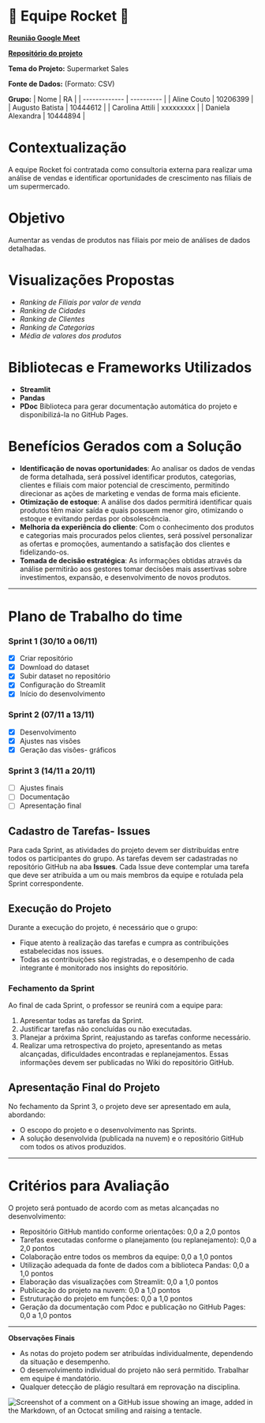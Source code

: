 # :rocket: Equipe Rocket :rocket:

**[Reunião Google Meet](https://meet.google.com/uwh-robp-vcz)**

**[Repositório do projeto](https://github.com/alinecouto/rocket.git)**

**Tema do Projeto:** Supermarket Sales

**Fonte de Dados:**  (Formato: CSV)

**Grupo:**
| Nome               | RA |
| -------------      | ---------- |
| Aline Couto        | 10206399   |
| Augusto Batista    | 10444612   |
| Carolina Attili    | xxxxxxxxx  |
| Daniela Alexandra  | 10444894  |

# Contextualização
A equipe Rocket foi contratada como consultoria externa para realizar uma análise de vendas e identificar oportunidades de crescimento nas filiais de um supermercado.

# Objetivo
Aumentar as vendas de produtos nas filiais por meio de análises de dados detalhadas.

# Visualizações Propostas
- _Ranking de Filiais por valor de venda_
- _Ranking de Cidades_
- _Ranking de Clientes_
- _Ranking de Categorias_
- _Média de valores dos produtos_

# Bibliotecas e Frameworks Utilizados
- **Streamlit**
- **Pandas**
- **PDoc** Biblioteca para gerar documentação automática do projeto e disponibilizá-la no GitHub Pages.

# Benefícios Gerados com a Solução
- **Identificação de novas oportunidades**: Ao analisar os dados de vendas de forma detalhada, será possível identificar produtos, categorias, clientes e filiais com maior potencial de crescimento, permitindo direcionar as ações de marketing e vendas de forma mais eficiente.
- **Otimização de estoque**: A análise dos dados permitirá identificar quais produtos têm maior saída e quais possuem menor giro, otimizando o estoque e evitando perdas por obsolescência.
- **Melhoria da experiência do cliente**: Com o conhecimento dos produtos e categorias mais procurados pelos clientes, será possível personalizar as ofertas e promoções, aumentando a satisfação dos clientes e fidelizando-os.
- **Tomada de decisão estratégica**: As informações obtidas através da análise permitirão aos gestores tomar decisões mais assertivas sobre investimentos, expansão, e desenvolvimento de novos produtos.



---

# Plano de Trabalho do time

### Sprint 1 (30/10 a 06/11)
- [X] Criar repositório 
- [X] Download do dataset
- [X] Subir dataset no repositório
- [X] Configuração do Streamlit
- [X] Início do desenvolvimento

### Sprint 2 (07/11 a 13/11)
- [X] Desenvolvimento
- [X] Ajustes nas visões
- [X] Geração das visões- gráficos

### Sprint 3 (14/11 a 20/11)
- [ ] Ajustes finais
- [ ] Documentação
- [ ] Apresentação final

## Cadastro de Tarefas- Issues

Para cada Sprint, as atividades do projeto devem ser distribuídas entre todos os participantes do grupo. As tarefas devem ser cadastradas no repositório GitHub na aba **Issues**. Cada Issue deve contemplar uma tarefa que deve ser atribuída a um ou mais membros da equipe e rotulada pela Sprint correspondente.

## Execução do Projeto

Durante a execução do projeto, é necessário que o grupo:

- Fique atento à realização das tarefas e cumpra as contribuições estabelecidas nos issues.
- Todas as contribuições são registradas, e o desempenho de cada integrante é monitorado nos insights do repositório.

### Fechamento da Sprint
Ao final de cada Sprint, o professor se reunirá com a equipe para:

1. Apresentar todas as tarefas da Sprint.
2. Justificar tarefas não concluídas ou não executadas.
3. Planejar a próxima Sprint, reajustando as tarefas conforme necessário.
4. Realizar uma retrospectiva do projeto, apresentando as metas alcançadas, dificuldades encontradas e replanejamentos. Essas informações devem ser publicadas no Wiki do repositório GitHub.

## Apresentação Final do Projeto

No fechamento da Sprint 3, o projeto deve ser apresentado em aula, abordando:

- O escopo do projeto e o desenvolvimento nas Sprints.
- A solução desenvolvida (publicada na nuvem) e o repositório GitHub com todos os ativos produzidos.

---

# Critérios para Avaliação

O projeto será pontuado de acordo com as metas alcançadas no desenvolvimento:

- Repositório GitHub mantido conforme orientações: 0,0 a 2,0 pontos
- Tarefas executadas conforme o planejamento (ou replanejamento): 0,0 a 2,0 pontos
- Colaboração entre todos os membros da equipe: 0,0 a 1,0 pontos
- Utilização adequada da fonte de dados com a biblioteca Pandas: 0,0 a 1,0 pontos
- Elaboração das visualizações com Streamlit: 0,0 a 1,0 pontos
- Publicação do projeto na nuvem: 0,0 a 1,0 pontos
- Estruturação do projeto em funções: 0,0 a 1,0 pontos
- Geração da documentação com Pdoc e publicação no GitHub Pages: 0,0 a 1,0 pontos

---

**Observações Finais**

- As notas do projeto podem ser atribuídas individualmente, dependendo da situação e desempenho.
- O desenvolvimento individual do projeto não será permitido. Trabalhar em equipe é mandatório.
- Qualquer detecção de plágio resultará em reprovação na disciplina.






![Screenshot of a comment on a GitHub issue showing an image, added in the Markdown, of an Octocat smiling and raising a tentacle.](https://myoctocat.com/assets/images/base-octocat.svg)


